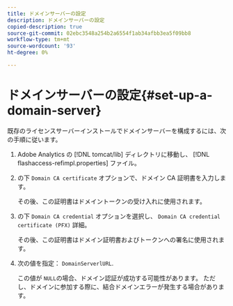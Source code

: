 ```yaml
---
title: ドメインサーバーの設定
description: ドメインサーバーの設定
copied-description: true
source-git-commit: 02ebc3548a254b2a6554f1ab34afbb3ea5f09bb8
workflow-type: tm+mt
source-wordcount: '93'
ht-degree: 0%

---
```


# ドメインサーバーの設定{#set-up-a-domain-server}

既存のライセンスサーバーインストールでドメインサーバーを構成するには、次の手順に従います。

1. Adobe Analytics の [!DNL tomcat/lib] ディレクトリに移動し、 [!DNL flashaccess-refimpl.properties] ファイル。
1. の下 `Domain CA certificate` オプションで、ドメイン CA 証明書を入力します。

   その後、この証明書はドメイントークンの受け入れに使用されます。
1. の下 `Domain CA credential` オプションを選択し、 `Domain CA credential certificate (PFX)` 詳細。

   その後、この証明書はドメイン証明書およびトークンへの署名に使用されます。
1. 次の値を指定： `DomainServerlURL`.

   この値が `NULL`の場合、ドメイン認証が成功する可能性があります。 ただし、ドメインに参加する際に、結合ドメインエラーが発生する場合があります。
